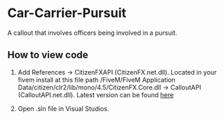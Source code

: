 # Car-Carrier-Pursuit

A callout that involves officers being involved in a pursuit.

## How to view code

1. Add References
-> CitizenFXAPI (CitizenFX.net.dll). Located in your fivem install at this file path /FiveM/FiveM Application Data/citizen/clr2/lib/mono/4.5/CitizenFX.Core.dll
-> CalloutAPI (CalloutAPI.net.dll). Latest version can be found [here](https://github.com/KDani-99/FivePD-API/releases)

2. Open .sln file in Visual Studios.
